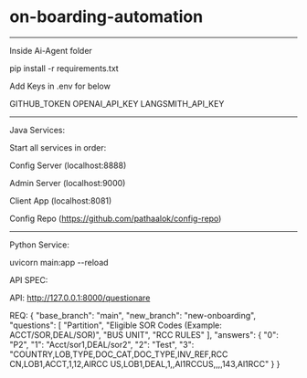 # on-boarding-automation



----------------------------------------------------
Inside Ai-Agent folder

pip install -r requirements.txt

Add Keys in .env for below

GITHUB_TOKEN
OPENAI_API_KEY
LANGSMITH_API_KEY

----------------------------------------------------
Java Services:

Start all services in order: 

Config Server (localhost:8888)

Admin Server (localhost:9000)

Client App (localhost:8081)

Config Repo (https://github.com/pathaalok/config-repo)

----------------------------------------------------
Python Service:

uvicorn main:app --reload

API SPEC:

API:
http://127.0.0.1:8000/questionare

REQ: 
{
    "base_branch": "main",
    "new_branch": "new-onboarding",
    "questions": [
        "Partition",
        "Eligible SOR Codes (Example: ACCT/SOR,DEAL/SOR)",
        "BUS UNIT",
        "RCC RULES"
    ],
    "answers": {
        "0": "P2",
        "1": "Acct/sor1,DEAL/sor2",
        "2": "Test",
        "3": "COUNTRY,LOB,TYPE,DOC_CAT,DOC_TYPE,INV_REF,RCC CN,LOB1,ACCT,1,12,AlRCC US,LOB1,DEAL,1,,Al1RCCUS,,,,143,Al1RCC"
    }
}


